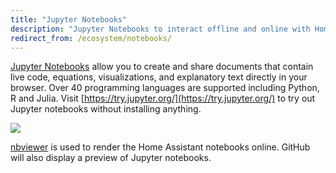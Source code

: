 ```yaml
---
title: "Jupyter Notebooks"
description: "Jupyter Notebooks to interact offline and online with Home Assistant."
redirect_from: /ecosystem/notebooks/
---
```


[Jupyter Notebooks](http://jupyter.org/) allow you to create and share documents that contain live code, equations, visualizations, and explanatory text directly in your browser. Over 40 programming languages are supported including Python, R and Julia. Visit [https://try.jupyter.org/](https://try.jupyter.org/) to try out Jupyter notebooks without installing anything.

<p class='img'>
  <img src='{{site_root}}/images/screenshots/jupyter-new.png' />
</p>

[nbviewer](http://nbviewer.jupyter.org/github/home-assistant/home-assistant-notebooks/tree/master/) is used to render the Home Assistant notebooks online. GitHub will also display a preview of Jupyter notebooks.
